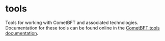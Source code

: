 # tools

Tools for working with CometBFT and associated technologies.
Documentation for these tools can be found online in the
[CometBFT tools documentation](https://docs.cometbft.com/v0.34/tools/).
